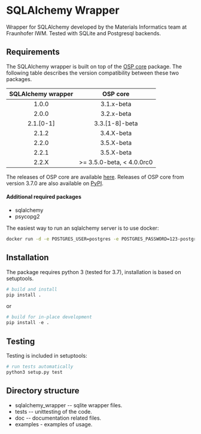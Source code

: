 # SQLAlchemy Wrapper

Wrapper for SQLAlchemy developed by the Materials Informatics team at Fraunhofer IWM. Tested with SQLite and Postgresql backends.

## Requirements

The SQLAlchemy wrapper is built on top of the [OSP core](https://github.com/simphony/osp-core) package.
The following table describes the version compatibility between these two packages.

| __SQLAlchemy wrapper__ |        __OSP core__        |
|:----------------------:|:--------------------------:|
|         1.0.0          |         3.1.x-beta         |
|         2.0.0          |         3.2.x-beta         |
|       2.1.[0-1]        |       3.3.[1-8]-beta       |
|         2.1.2          |         3.4.X-beta         |
|         2.2.0          |         3.5.X-beta         |
|         2.2.1          |         3.5.X-beta         |
|         2.2.X          | \>= 3.5.0-beta, < 4.0.0rc0 |

The releases of OSP core are available [here](https://github.com/simphony/osp-core/releases). Releases of OSP core from version 3.7.0 are also available on [PyPI](https://pypi.org/project/osp-core/).

#### Additional required packages
- sqlalchemy
- psycopg2

The easiest way to run an sqlalchemy server is to use docker:
```sh
docker run -d -e POSTGRES_USER=postgres -e POSTGRES_PASSWORD=123-postgres -e POSTGRES_DB=postgres -e POSTGRES_HOST=db -p 5432:5432 --name postgres --restart=always postgres:11.7
```

## Installation

The package requires python 3 (tested for 3.7), installation is based on setuptools.

```py
# build and install
pip install .
```

or

```py
# build for in-place development
pip install -e .
```

## Testing

Testing is included in setuptools:

```py
# run tests automatically
python3 setup.py test
```

[//]: # (## Documentation)

[//]: # (TODO)

## Directory structure

- sqlalchemy_wrapper -- sqlite wrapper files.
- tests -- unittesting of the code.
- doc -- documentation related files.
- examples - examples of usage.
